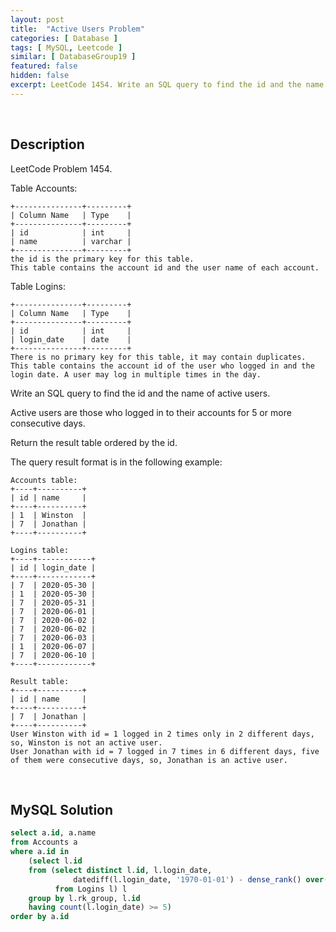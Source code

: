 ```yaml
---
layout: post
title:  "Active Users Problem"
categories: [ Database ]
tags: [ MySQL, Leetcode ]
similar: [ DatabaseGroup19 ]
featured: false
hidden: false
excerpt: LeetCode 1454. Write an SQL query to find the id and the name of active users.
---
```


<br />

## Description

LeetCode Problem 1454. 

Table Accounts:

```
+---------------+---------+
| Column Name   | Type    |
+---------------+---------+
| id            | int     |
| name          | varchar |
+---------------+---------+
the id is the primary key for this table.
This table contains the account id and the user name of each account.
```

Table Logins:

```
+---------------+---------+
| Column Name   | Type    |
+---------------+---------+
| id            | int     |
| login_date    | date    |
+---------------+---------+
There is no primary key for this table, it may contain duplicates.
This table contains the account id of the user who logged in and the login date. A user may log in multiple times in the day.
```

Write an SQL query to find the id and the name of active users.

Active users are those who logged in to their accounts for 5 or more consecutive days.

Return the result table ordered by the id.

The query result format is in the following example:

```
Accounts table:
+----+----------+
| id | name     |
+----+----------+
| 1  | Winston  |
| 7  | Jonathan |
+----+----------+

Logins table:
+----+------------+
| id | login_date |
+----+------------+
| 7  | 2020-05-30 |
| 1  | 2020-05-30 |
| 7  | 2020-05-31 |
| 7  | 2020-06-01 |
| 7  | 2020-06-02 |
| 7  | 2020-06-02 |
| 7  | 2020-06-03 |
| 1  | 2020-06-07 |
| 7  | 2020-06-10 |
+----+------------+

Result table:
+----+----------+
| id | name     |
+----+----------+
| 7  | Jonathan |
+----+----------+
User Winston with id = 1 logged in 2 times only in 2 different days, so, Winston is not an active user.
User Jonathan with id = 7 logged in 7 times in 6 different days, five of them were consecutive days, so, Jonathan is an active user.
```

<br />

## MySQL Solution


```sql
select a.id, a.name
from Accounts a
where a.id in
    (select l.id
    from (select distinct l.id, l.login_date,
              datediff(l.login_date, '1970-01-01') - dense_rank() over(partition by l.id order by l.login_date) as rk_group
          from Logins l) l
    group by l.rk_group, l.id
    having count(l.login_date) >= 5)
order by a.id
```
